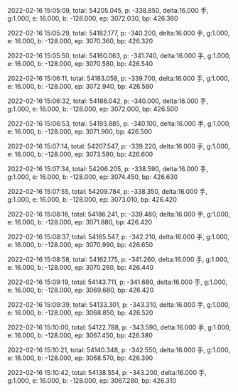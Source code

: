 2022-02-16 15:05:09, total: 54205.045, p: -338.850, delta:16.000 手, g:1.000, e: 16.000, b: -128.000, ep: 3072.030, bp: 426.360

2022-02-16 15:05:29, total: 54182.177, p: -340.200, delta:16.000 手, g:1.000, e: 16.000, b: -128.000, ep: 3070.360, bp: 426.320

2022-02-16 15:05:50, total: 54160.063, p: -341.740, delta:16.000 手, g:1.000, e: 16.000, b: -128.000, ep: 3070.580, bp: 426.540

2022-02-16 15:06:11, total: 54183.058, p: -339.700, delta:16.000 手, g:1.000, e: 16.000, b: -128.000, ep: 3072.940, bp: 426.580

2022-02-16 15:06:32, total: 54186.042, p: -340.000, delta:16.000 手, g:1.000, e: 16.000, b: -128.000, ep: 3072.000, bp: 426.500

2022-02-16 15:06:53, total: 54193.885, p: -340.100, delta:16.000 手, g:1.000, e: 16.000, b: -128.000, ep: 3071.900, bp: 426.500

2022-02-16 15:07:14, total: 54207.547, p: -339.220, delta:16.000 手, g:1.000, e: 16.000, b: -128.000, ep: 3073.580, bp: 426.600

2022-02-16 15:07:34, total: 54206.205, p: -338.590, delta:16.000 手, g:1.000, e: 16.000, b: -128.000, ep: 3074.450, bp: 426.630

2022-02-16 15:07:55, total: 54209.784, p: -338.350, delta:16.000 手, g:1.000, e: 16.000, b: -128.000, ep: 3073.010, bp: 426.420

2022-02-16 15:08:16, total: 54186.241, p: -339.480, delta:16.000 手, g:1.000, e: 16.000, b: -128.000, ep: 3071.880, bp: 426.420

2022-02-16 15:08:37, total: 54165.547, p: -342.210, delta:16.000 手, g:1.000, e: 16.000, b: -128.000, ep: 3070.990, bp: 426.650

2022-02-16 15:08:58, total: 54162.175, p: -341.260, delta:16.000 手, g:1.000, e: 16.000, b: -128.000, ep: 3070.260, bp: 426.440

2022-02-16 15:09:19, total: 54143.711, p: -341.680, delta:16.000 手, g:1.000, e: 16.000, b: -128.000, ep: 3069.680, bp: 426.420

2022-02-16 15:09:39, total: 54133.301, p: -343.310, delta:16.000 手, g:1.000, e: 16.000, b: -128.000, ep: 3068.850, bp: 426.520

2022-02-16 15:10:00, total: 54122.788, p: -343.590, delta:16.000 手, g:1.000, e: 16.000, b: -128.000, ep: 3067.450, bp: 426.380

2022-02-16 15:10:21, total: 54140.348, p: -342.550, delta:16.000 手, g:1.000, e: 16.000, b: -128.000, ep: 3068.570, bp: 426.390

2022-02-16 15:10:42, total: 54138.554, p: -343.200, delta:16.000 手, g:1.000, e: 16.000, b: -128.000, ep: 3067.280, bp: 426.310